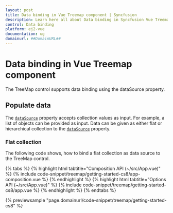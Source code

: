 ```yaml
---
layout: post
title: Data binding in Vue Treemap component | Syncfusion
description: Learn here all about Data binding in Syncfusion Vue Treemap component of Syncfusion Essential JS 2 and more.
control: Data binding 
platform: ej2-vue
documentation: ug
domainurl: ##DomainURL##
---
```


# Data binding in Vue Treemap component

The TreeMap control supports data binding using the dataSource property.

## Populate data

The [`dataSource`](https://ej2.syncfusion.com/vue/documentation/api/treemap/#datasource) property accepts collection values as input. For example, a list of objects can be provided as input. Data can be given as either flat or hierarchical collection to the [`dataSource`](https://ej2.syncfusion.com/vue/documentation/api/treemap/#datasource) property.

<!-- markdownlint-disable MD036 -->

### Flat collection

The following code shows, how to bind a flat collection as data source to the TreeMap control.

{% tabs %}
{% highlight html tabtitle="Composition API (~/src/App.vue)" %}
{% include code-snippet/treemap/getting-started-cs8/app-composition.vue %}
{% endhighlight %}
{% highlight html tabtitle="Options API (~/src/App.vue)" %}
{% include code-snippet/treemap/getting-started-cs8/app.vue %}
{% endhighlight %}
{% endtabs %}
        
{% previewsample "page.domainurl/code-snippet/treemap/getting-started-cs8" %}